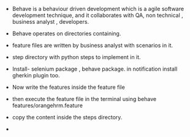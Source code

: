 * Behave is a behaviour driven development which is a agile software development technique,
and it collaborates with QA, non technical , business analyst , developers.
* Behave operates on directories containing.
* feature files are written by business analyst  with scenarios in it. 
* step directory with python steps to implement in it.

* Install- selenium package , behave package. in notification install gherkin plugin too.
* Now write the features inside the feature file
* then execute the feature file in the terminal using behave features/orangehrm.feature
* copy the content inside the steps directory.
* 

